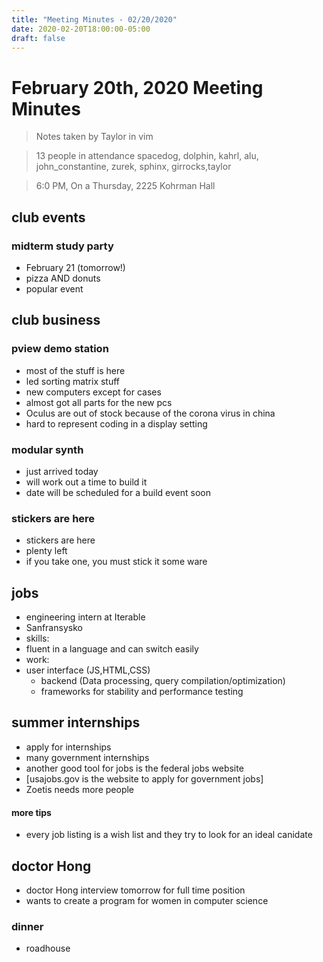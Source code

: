```yaml
---
title: "Meeting Minutes - 02/20/2020"
date: 2020-02-20T18:00:00-05:00
draft: false
---
```


# February 20th, 2020 Meeting Minutes
> Notes taken by Taylor in vim

> 13 people in attendance spacedog, dolphin, kahrl, alu, john_constantine, zurek, sphinx, girrocks,taylor

> 6:0 PM, On a Thursday, 2225 Kohrman Hall

## club events

### midterm study party
- February 21 (tomorrow!)
- pizza AND donuts
- popular event

## club business

### pview demo station
- most of the stuff is here
- led sorting matrix stuff
- new computers except for cases
- almost got all parts for the new pcs
- Oculus are out of stock because of the corona virus in china
- hard to represent coding in a display setting

### modular synth
- just arrived today
- will work out a time to build it
- date will be scheduled  for a build event soon

### stickers are here
- stickers are here
- plenty left
-  if you take one, you must stick it some ware

## jobs
- engineering intern at Iterable
- Sanfransysko
- skills:
- fluent in a language and can switch easily
- work:
- user interface (JS,HTML,CSS)
  - backend (Data processing, query compilation/optimization)
  - frameworks for stability and performance testing

## summer internships
- apply for internships
- many government internships
- another good tool for jobs is the federal jobs website
- [usajobs.gov is the website to apply for government jobs]
- Zoetis needs more people

#### more tips
- every job listing is a wish list and they try to look for an ideal canidate

## doctor Hong
- doctor  Hong interview tomorrow for full time position
- wants  to create a program for women in computer science

### dinner
- roadhouse

